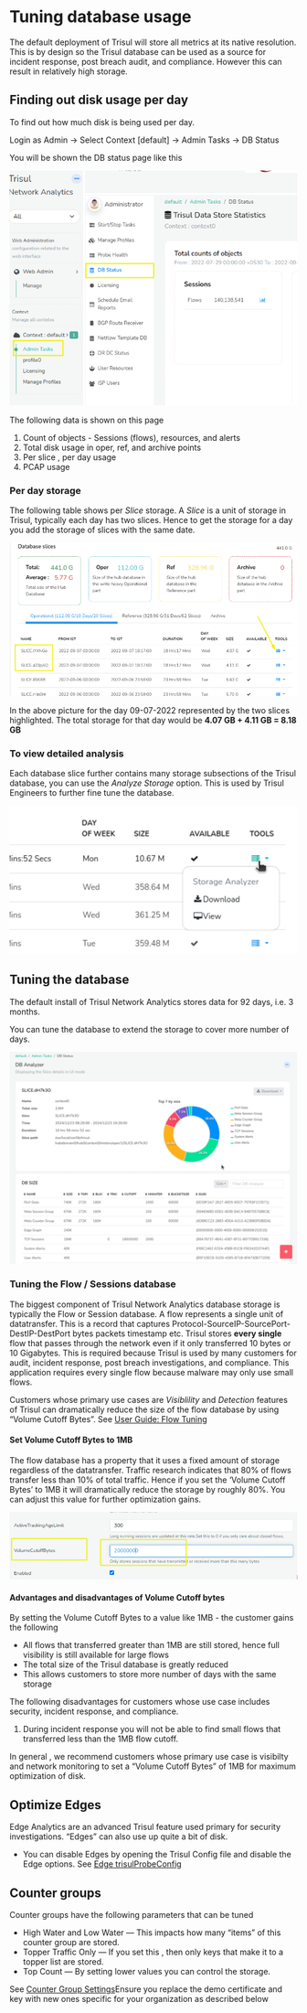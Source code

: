 # Tuning database usage

The default deployment of Trisul will store all metrics at its native
resolution. This is by design so the Trisul database can be used as a
source for incident response, post breach audit, and compliance. However
this can result in relatively high storage.

## Finding out disk usage per day

To find out how much disk is being used per day.

Login as Admin -\> Select Context \[default\] -\> Admin Tasks -\> DB
Status

You will be shown the DB status page like this

![](images/dbstatus1.png)

The following data is shown on this page

1. Count of objects - Sessions (flows), resources, and alerts
2. Total disk usage in oper, ref, and archive points
3. Per slice , per day usage
4. PCAP usage

### Per day storage

The following table shows per *Slice* storage. A *Slice* is a unit of
storage in Trisul, typically each day has two slices. Hence to get the
storage for a day you add the storage of slices with the same date.

![](images/dbstatus2.png)

In the above picture for the day 09-07-2022 represented by the two
slices highlighted. The total storage for that day would be **4.07 GB +
4.11 GB = 8.18 GB**

### To view detailed analysis

Each database slice further contains many storage subsections of the
Trisul database, you can use the *Analyze Storage* option. This is used
by Trisul Engineers to further fine tune the database.

![](images/options.png)

## Tuning the database

The default install of Trisul Network Analytics stores data for 92 days,
i.e. 3 months.

You can tune the database to extend the storage to cover more number of
days.

![](images/piechart.png)

### Tuning the Flow / Sessions database

The biggest component of Trisul Network Analytics database storage is
typically the Flow or Session database. A flow represents a single unit
of datatransfer. This is a record that captures
Protocol-SourceIP-SourcePort-DestIP-DestPort bytes packets timestamp
etc. Trisul stores **every single** flow that passes through the network
even if it only transferred 10 bytes or 10 Gigabytes. This is required
because Trisul is used by many customers for audit, incident response,
post breach investigations, and compliance. This application requires
every single flow because malware may only use small flows.

Customers whose primary use cases are *Visiblility* and *Detection*
features of Trisul can dramatically reduce the size of the flow database
by using “Volume Cutoff Bytes”. See [User Guide: Flow
Tuning](/docs/ug/flow/tuning#optimize-flow-handling)

#### Set Volume Cutoff Bytes to 1MB

The flow database has a property that it uses a fixed amount of storage
regardless of the datatransfer. Traffic research indicates that 80% of
flows transfer less than 10% of total traffic. Hence if you set the
‘Volume Cutoff Bytes’ to 1MB it will dramatically reduce the storage
by roughly 80%. You can adjust this value for further optimization
gains.

![](images/dbstatus4.png)

#### Advantages and disadvantages of Volume Cutoff bytes

By setting the Volume Cutoff Bytes to a value like 1MB - the customer
gains the following

- All flows that transferred greater than 1MB are still stored, hence
  full visibility is still available for large flows
- The total size of the Trisul database is greatly reduced 
- This allows customers to store more number of days with the same
  storage

The following disadvantages for customers whose use case includes
security, incident response, and compliance.

1. During incident response you will not be able to find small flows
   that transferred less than the 1MB flow cutoff.

In general , we recommend customers whose primary use case is visibilty
and network monitoring to set a “Volume Cutoff Bytes” of 1MB for maximum
optimization of disk.

## Optimize Edges

Edge Analytics are an advanced Trisul feature used primary for security
investigations. “Edges” can also use up quite a bit of disk.

- You can disable Edges by opening the Trisul Config file and disable
  the Edge options. See [Edge
  trisulProbeConfig](/docs/ref/trisulconfig#edges)

## Counter groups

Counter groups have the following parameters that can be tuned

- High Water and Low Water — This impacts how many “items” of this
  counter group are stored. 
- Topper Traffic Only — If you set this , then only keys that make it
  to a topper list are stored.
- Top Count — By setting lower values you can control the storage.

See [Counter Group Settings](/docs/ag/context/countergroup_settings)Ensure you replace the demo certificate and key with new ones specific for your organization as described below
